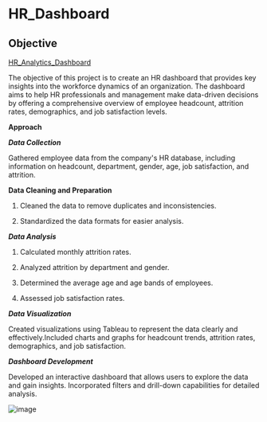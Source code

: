# HR_Dashboard
## Objective

[HR_Analytics_Dashboard](https://public.tableau.com/app/profile/clement.zare/viz/HRAnalyticsDashboard_17212057077110/HRAnalyticsDashboard)

The objective of this project is to create an HR dashboard that provides key insights into the workforce dynamics of an organization. The dashboard aims to help HR professionals and management make data-driven decisions by offering a comprehensive overview of employee headcount, attrition rates, demographics, and job satisfaction levels.

**Approach**

***Data Collection***

Gathered employee data from the company's HR database, including information on headcount, department, gender, age, job satisfaction, and attrition.

**Data Cleaning and Preparation**

1. Cleaned the data to remove duplicates and inconsistencies.

2. Standardized the data formats for easier analysis.

***Data Analysis***

1. Calculated monthly attrition rates.

2. Analyzed attrition by department and gender.

3. Determined the average age and age bands of employees.

4. Assessed job satisfaction rates.

***Data Visualization***

Created visualizations using Tableau to represent the data clearly and effectively.Included charts and graphs for headcount trends, attrition rates, demographics, and job satisfaction.

***Dashboard Development***

Developed an interactive dashboard that allows users to explore the data and gain insights.
Incorporated filters and drill-down capabilities for detailed analysis.

![image](https://github.com/user-attachments/assets/044101ed-8c78-4394-9328-46aa0526c4bd)


